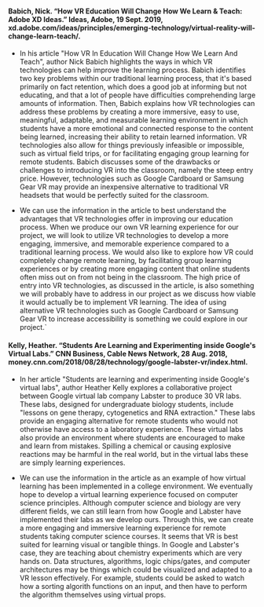 #### Babich, Nick. “How VR Education Will Change How We Learn & Teach: Adobe XD Ideas.” Ideas, Adobe, 19 Sept. 2019, xd.adobe.com/ideas/principles/emerging-technology/virtual-reality-will-change-learn-teach/. 
		
		
+ In his article "How VR In Education Will Change How We Learn And Teach", author Nick Babich highlights the ways in which VR technologies can help improve the learning process. Babich identifies two key problems within our traditional learning process, that it's based primarily on fact retention, which does a good job at informing but not educating, and that a lot of people have difficulties comprehending large amounts of information. Then, Babich explains how VR technologies can address these problems by creating a more immersive, easy to use, meaningful, adaptable, and measurable learning environment in which students have a more emotional and connected response to the content being learned, increasing their ability to retain learned information. VR technologies also allow for things previously infeasible or impossible, such as virtual field trips, or for facilitating engaging group learning for remote students. Babich discusses some of the drawbacks or challenges to introducing VR into the classroom, namely the steep entry price. However, technologies such as Google Cardboard or Samsung Gear VR may provide an inexpensive alternative to traditional VR headsets that would be perfectly suited for the classroom.
  
+ We can use the information in the article to best understand the advantages that VR technologies offer in improving our education process. When we produce our own VR learning experience for our project, we will look to utilize VR technologies to develop a more engaging, immersive, and memorable experience compared to a traditional learning process. We would also like to explore how VR could completely change remote learning, by facilitating group learning experiences or by creating more engaging content that online students often miss out on from not being in the classroom. The high price of entry into VR technologies, as discussed in the article, is also something we will probably have to address in our project as we discuss how viable it would actually be to implement VR learning. The idea of using alternative VR technologies such as Google Cardboard or Samsung Gear VR to increase accessibility is something we could explore in our project.`


#### Kelly, Heather. “Students Are Learning and Experimenting inside Google's Virtual Labs.” CNN Business, Cable News Network, 28 Aug. 2018, money.cnn.com/2018/08/28/technology/google-labster-vr/index.html. 

+ In her article "Students are learning and experimenting inside Google's virtual labs", author Heather Kelly explores a collaborative project between Google virtual lab company Labster to produce 30 VR labs. These labs, designed for undergraduate biology students, include "lessons on gene therapy, cytogenetics and RNA extraction." These labs provide an engaging alternative for remote students who would not otherwise have access to a laboratory experience. These virtual labs also provide an environment where students are encouraged to make and learn from mistakes. Spilling a chemical or causing explosive reactions may be harmful in the real world, but in the virtual labs these are simply learning experiences.
	
+	We can use the information in the article as an example of how virtual learning has been implemented in a college environment. We eventually hope to develop a virtual learning experience focused on computer science principles. Although computer science and biology are very different fields, we can still learn from how Google and Labster have implemented their labs as we develop ours. Through this, we can create a more engaging and immersive learning experience for remote students taking computer science courses. It seems that VR is best suited for learning visual or tangible things. In Google and Labster's case, they are teaching about chemistry experiments which are very hands on. Data structures, algorithms, logic chips/gates, and computer architectures may be things which could be visualized and adapted to a VR lesson effectively. For example, students could be asked to watch how a sorting algorith functions on an input, and then have to perform the algorithm themselves using virtual props.
	
